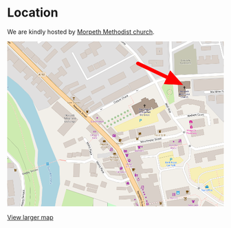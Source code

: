 # Location

We are kindly hosted by [Morpeth Methodist church](https://www.morpethmeth.org).

![Map](images/map.png)

[View larger map](http://www.openstreetmap.org/?mlat=55.17035&amp;mlon=-1.68964#map=17/55.17035/-1.68964)
